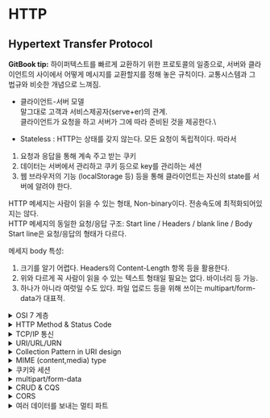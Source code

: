 # HTTP

## Hypertext Transfer Protocol

**GitBook tip:** 하이퍼텍스트를 빠르게 교환하기 위한 프로토콜의 일종으로, 서버와 클라이언트의 사이에서 어떻게 메시지를 교환할지를 정해 놓은 규칙이다. 교통시스템과 그 법규와 비슷한 개념으로 느껴짐.

* 클라이언트-서버 모델\
  말그대로 고객과 서비스제공자(serve+er)의 관계.\
  클라이언트가 요청을 하고 서버가 그에 따라 준비된 것을 제공한다.\

* Stateless : HTTP는 상태를 갖지 않는다. 모든 요청이 독립적이다. 따라서

1. 요청과 응답을 통해 계속 주고 받는 쿠키
2. 데이터는 서버에서 관리하고 쿠키 등으로 key를 관리하는 세션
3. 웹 브라우저의 기능 (localStorage 등) 등을 통해 클라이언트는 자신의 state를 서버에 알려야 한다.

HTTP 메세지는 사람이 읽을 수 있는 형태, Non-binary이다. 전송속도에 최적화되어있지는 않다.\
HTTP 메세지의 동일한 요청/응답 구조: Start line / Headers / blank line / Body\
Start line은 요청/응답의 형태가 다르다.

메세지 body 특성:

1. 크기를 알기 어렵다. Headers의 Content-Length 항목 등을 활용한다.
2. 위와 다르게 꼭 사람이 읽을 수 있는 텍스트 형태일 필요는 없다. 바이너리 등 가능.
3. 하나가 아니라 여럿일 수도 있다. 파일 업로드 등을 위해 쓰이는 multipart/form-data가 대표적.

<details>

<summary>OSI 7 계층</summary>

1계층부터 기반이 되어 7계층까지 구성됨. (하부 계층이 구성되어야 상부 계층이 구성 가능)

2계층 - 데이터 링크 계층 ⇒ MAC address

3계층 - 네트워크 계층 ⇒ IP address

4계층 - 전송 계층 → TCP, UDP ⇒ Port number

7계층 - 응용 계층 → HTTP 등

\*HTTPS를 위한 TLS 같은 보안 계층이 먼저 들어갈 수도 있다.

HTTPS는 암호화 프로토콜을 사용하여 통신을 암호화한다.\
이 프로토콜은 이전에는 보안 소켓 계층(SSL)으로 알려졌지만, 전송 계층 보안(TLS)이라고 불린다.\
이 프로토콜은 비대칭 공개 키 인프라로 알려진 것을 사용하여 통신을 보호.\
이 유형의 보안 시스템에서는 두 개의 서로 다른 키를 사용하여 두 당사자 간의 통신을 암호화.

</details>

<details>

<summary>HTTP Method &#x26; Status Code</summary>

HTTP Method (요청)

1. GET → Read
2. HEAD → GET without body
3. POST → Submit (멱등성X) ⇒ Collection Pattern에서 Create로 사용
4. PUT → Update (+Create) ⇒ Overwrite!
5. PATCH → Update (partial) (멱등성X)
6. DELETE → Delete
7. OPTIONS → 지원 확인

HTTP Status Code (응답)

1. 1xx → 정보 ⇒ 우리가 직접 쓰는 일은 드믐.
2. 2xx → 성공 ⇒ 200 OK, 201 Created, 204 No Content
3. 3xx → 리다이렉션 ⇒ 304 Not Modified가 특수한 형태로 자주 보임.\
   4\. 영구 리다이렉션: 특정 리소스의 URI가 영구적으로 이동 5. 301 (Moved Permantly): 리다이렉트시 요청 메서드가 GET으로 변하고, 본문(body)이 제거될 수 있음\
   6\. 308 (Permanet Redirect): 301과 기능은 같고, 메서드와 본문이 유지됨 5. 일시 리다이렉션 6. 302 (Found): 리다이렉트시 요청 메서드가 GET으로 변경되기도 하고, 본문이 제거될 수 있음 6. 307 (Temporary Redirect): 302와 기능은 같음, 리다이렉트시 메서드와 본문 유지 7. 303 (See Other): 302와 기능은 같음, 리다이렉트시 요청 메서드가 무조건 GET으로 변경 6. 304 Not Modified: 캐시를 목적으로 사용, 클라이언트에게 리소스가 수정되지 않았음을 알려준다.\
   \-> 클라이언트는 로컬 PC에 저장된 캐시를 재사용(캐시로 리다이렉트 한다.)\
   \*304 응답은 응답에 메시지 바디를 포함하면 안됨 ( 로컬 캐시를 사용하니까 )
4. 4xx → 클라이언트 쪽 문제 ⇒ 404 Not Found
5. 5xx → 서버 쪽 문제 ⇒ 500 Internal Server Error

</details>

<details>

<summary>TCP/IP 통신</summary>

TCP(Transmission Control Protocol) / IP(Internet Protocol)

현재 수많은 프로그램들이 인터넷으로 통신하는 데 있어 가장 기반이 되는 프로토콜. 실제 대다수 프로그램은 TCP와 IP로 통신(정확히는 '네트워킹')하고 있다.

"TCP/IP 지원"이라 써있으면 단순히 인터넷에 연결하여 쓰는 기능이 포함되어 있다고 해석해도 충분

보통 하나로 싸잡아 표현하긴 하나 TCP와 IP는 별개이다. 네트워크의 경우 계층이 정의되어 있고 각 계층마다 하는 역할과 책임지는 영역이 나뉘어져 있기 때문에 묶어서 표현한다는 것뿐이지 역할에는 많은 차이가 있다. 당장 둘만 봐도 TCP(4,전송계층)와 IP(3,네트워크계층)는 완전히 다른 계층이다.

**TCP와 UDP**

전송 계층의 대표적인 프로토콜

* TCP: 연결이 필요함. 전달 및 순서 보장. (전화)
* UDP: 연결하지 않고 데이터를 보냄. 전달 및 순서를 보장하지 않음. (편지)

Socket

* [Berkeley\_sockets](https://en.wikipedia.org/wiki/Berkeley\_sockets)
* [네트워크\_소켓](https://ko.wikipedia.org/wiki/%EB%84%A4%ED%8A%B8%EC%9B%8C%ED%81%AC\_%EC%86%8C%EC%BC%93)

Socket과 Socket API를 구분해야 헷갈리지 않는다.

Socket은 기본적으로 파일과 유사하게 다룰 수 있다(유닉스에서는 파일 디스크립터의 일종).

Java에서는 키보드 입력, 화면 출력, 파일 입출력 등과 마찬가지로 Stream(Java 8에서 도입된 Stream API가 아님에 주의!)으로 다룰 수 있다.

#### TCP 통신 순서

1. 서버는 접속 요청을 받기 위한 소켓을 연다. → Listen
2. 클라이언트는 소켓을 만들고, 서버에 접속을 요청한다. → Connect
3. 서버는 접속 요청을 받아서 클라이언트와 통신할 소켓을 따로 만든다. → Accept
4. 소켓을 통해 서로 데이터를 주고 받는다. → Send & Receive ⇒ 반복!
5. 통신을 마치면 소켓을 닫는다. → Close ⇒ 상대방은 Receive로 인지할 수 있다.

</details>

<details>

<summary>URI/URL/URN</summary>

리소스를 식별하는 방법.

식별할 때는 식별자(Identifier = ID)를 활용.

URI은 크게 둘로 나뉨:

1. URL(Uniform Resource Locator) → 리소스의 위치. 위치 변경에 취약함. (ex. 배송지)
2. URN(Uniform Resource Name) → 리소스의 “유니크”한 이름. 사실상 쓰이지 않음. (ex. 주민등록번호)

URI라고 쓰는 건 대부분 URL을 의미함. URN 쓰는 걸 거의 본 적이 없음. 따라서 URI와 URL을 크게 구별하지 않고 동의어에 가깝게 사용함.

<img src="https://substackcdn.com/image/fetch/f_auto,q_auto:good,fl_progressive:steep/https%3A%2F%2Fsubstack-post-media.s3.amazonaws.com%2Fpublic%2Fimages%2F1b143a39-0445-4906-baca-25633217e5c0_1539x1536.jpeg" alt="URI/URL" data-size="original"><img src="https://substackcdn.com/image/fetch/f_auto,q_auto:good,fl_progressive:steep/https%3A%2F%2Fsubstack-post-media.s3.amazonaws.com%2Fpublic%2Fimages%2F1b143a39-0445-4906-baca-25633217e5c0_1539x1536.jpeg" alt="URI/URL/URN" data-size="original">

</details>

<details>

<summary>Collection Pattern in URI design</summary>

1. 그룹화 및 복수형 사용: 여러 리소스를 하나의 그룹으로 묶어 복수형으로 표현합니다. 예를 들어, 게시물을 모두 "posts"라는 그룹으로 묶어서 표현합니다. 이렇게 하면 게시물 목록을 나타내는 URI가 " /posts"로 표현됩니다.
2. 요소와 컬렉션 구분: 개별 리소스를 나타내는 URI와 해당 리소스 그룹을 나타내는 URI를 구분합니다. 개별 게시물의 URI는 "/posts/{id}" 형태로 표현되고, 컬렉션은 "/posts"로 표현됩니다.
3. 하위 리소스: 특정 리소스의 하위 리소스를 나타내기 위해 디렉터리 구조처럼 사용할 수 있습니다. 예를 들어, 게시물의 댓글을 표현할 때 "/posts/{post\_id}/comments"와 같이 사용하며, 댓글의 개별 URI는 "/posts/{post\_id}/comments/{id}"와 같이 표현됩니다.
4. 편집 페이지: 리소스의 편집 페이지를 나타낼 때도 URI를 사용하며, "/posts/{id}/edit"와 같이 표현할 수 있습니다. 그러나 REST API의 경우 편집 페이지를 표현할 필요가 없는 경우도 있습니다.

</details>

<details>

<summary>MIME (content,media) type</summary>

MIME (Multipurpose Internet Mail Extensions) 타입은 인터넷에서 전자 메일 및 웹에서 다양한 미디어 유형을 식별하고 나타내는 데 사용되는 표준화된 방법입니다. MIME 타입은 데이터의 형식을 정의하며, 클라이언트 및 서버 간에 어떤 종류의 데이터가 전송되는지 알려줍니다. MIME 타입은 HTTP, 이메일 시스템 및 다른 네트워크 프로토콜에서 널리 사용됩니다.

MIME 타입은 보통 다음과 같은 형식을 가집니다:

```
type/subtype
```

여기서:

* `type`: 주요 미디어 유형을 나타내며, 예를 들어 "text", "image", "audio", "video", "application" 등이 있습니다.
* `subtype`: 주요 유형 내에서 미디어의 하위 유형을 나타냅니다. 예를 들어 "plain" (평문 텍스트), "html" (HTML 문서), "jpeg" (JPEG 이미지) 등이 있습니다.

MIME 타입의 몇 가지 예시:

* `text/plain`: 평문 텍스트, E-mail에서 자주 사용
* `text/html`: HTML 문서, 일반적인 웹 문서
* `image/jpeg`: JPEG 이미지
* `application/pdf`: PDF 문서
* `audio/mpeg`: MP3 오디오 파일
* `video/mp4`: MP4 동영상 파일
* `application/json`: JSON 데이터, 자기서술적이기에 굉장히 어렵다.
* `application/xml`: XML 데이터, 범용. 자기서술적이기에 상대적으로 어렵다.
* `text/css`
* `text/javascript`
* `application/atom+xml`
* `application/dns+json`

HTTP Headers에 `Content-Type` 속성으로 전달함. [IANA](https://www.iana.org/assignments/media-types/media-types.xhtml)에 등록된 목록을 참고하자.

</details>

<details>

<summary>쿠키와 세션</summary>

* 저장 위치:
  * HTTP 쿠키: 쿠키는 클라이언트 측에 저장됩니다. 즉, 브라우저가 사용자의 컴퓨터에 쿠키를 저장하고, 이를 웹 서버에 전달합니다.
  * 세션: 세션 데이터는 웹 서버에 저장됩니다. 클라이언트에는 세션 ID만 저장되며, 이 세션 ID를 사용하여 서버에서 세션 데이터를 검색합니다.
* 수명:
  * HTTP 쿠키: 쿠키는 설정된 만료 날짜 또는 세션 종료 시간까지 지속됩니다. 브라우저를 닫아도 지정된 만료 날짜까지 유지될 수 있습니다.
  * 세션: 세션 데이터는 일반적으로 사용자가 웹 사이트를 떠날 때 또는 일정 시간(세션 타임아웃) 후에 파기됩니다.
* 용도:
  * HTTP 쿠키: 주로 사용자의 로그인 상태, 사용자 환경 설정 및 사용자 추적과 같은 상태 정보를 저장하는 데 사용됩니다.
  * 세션: 주로 사용자의 로그인 상태와 관련된 데이터를 저장하고 유지하는 데 사용됩니다.
* 보안:
  * HTTP 쿠키: 쿠키는 클라이언트 측에 저장되므로 보안상 취약할 수 있으며, 중요한 데이터를 저장할 때 적절한 보안 조치가 필요합니다. HTTPS를 사용하여 통신을 암호화하는 것이 중요합니다.
  * 세션: 세션 데이터는 서버 측에서 유지되므로 더 안전합니다. 그러나 세션 ID를 안전하게 관리해야 하며, HTTPS를 사용하는 것이 중요합니다.
* 저장 용량:
  * HTTP 쿠키: 쿠키는 클라이언트 측에서 저장되므로 브라우저의 저장 용량에 제한이 있으며, 한 도메인에서 저장할 수 있는 쿠키의 수에도 제한이 있습니다.
  * 세션: 세션 데이터는 서버 측에서 저장되므로 저장 용량에 더 큰 유연성이 있습니다.

</details>

<details>

<summary>multipart/form-data</summary>

multipart/form-data는 웹 폼 데이터를 웹 서버로 전송하는 데 사용되는 인코딩 방식 중 하나입니다.\
이 방식은 파일 업로드와 같이 바이너리 데이터를 함께 전송해야 하는 경우에 주로 사용됩니다. 주요 특징은 다음과 같습니다:

1. 바이너리 데이터 전송: multipart/form-data를 사용하면 텍스트 데이터 외에도 이미지, 동영상, 오디오 및 기타 바이너리 데이터를 전송할 수 있습니다. 이를 통해 파일 업로드와 같은 작업을 수행할 수 있습니다.
2. 인코딩: multipart/form-data는 폼 데이터를 멀티파트(Multipart) 메시지로 인코딩하여 전송합니다. 이 메시지는 각 파트(part)로 구성되며, 각 파트는 텍스트나 바이너리 데이터로 이루어질 수 있습니다.
3. Boundary: multipart/form-data 메시지는 각 파트를 구분하기 위한 구분자(boundary)를 사용합니다. 이 구분자는 파트의 시작과 끝을 식별하는 역할을 합니다.
4. 서버 처리: 웹 서버는 multipart/form-data 메시지를 파싱하여 각 파트의 데이터를 추출하고 처리합니다. 이러한 처리를 통해 파일 업로드 및 다른 데이터 전송 작업을 수행할 수 있습니다.
5. 웹 프레임워크 지원: 대부분의 웹 프레임워크 및 라이브러리는 multipart/form-data를 처리하고 파일 업로드를 지원합니다. 이러한 도구를 사용하면 웹 애플리케이션에서 이러한 데이터를 쉽게 다룰 수 있습니다.

multipart/form-data를 사용하는 예시로 HTML 폼 요소를 통해 파일을 업로드할 때,

요소의 enctype 속성을 "multipart/form-data"로 설정하여 해당 폼이 이 인코딩 방식을 사용하도록 지정할 수 있습니다. 아래는 간단한 HTML 폼의 예시입니다

```html

<form action="upload.php" method="post" enctype="multipart/form-data">
    <input type="file" name="fileToUpload">
    <input type="submit" value="Upload File">
</form>

```

위의 예제에서 "enctype"가 "multipart/form-data"로 설정되었으므로 이 폼은 파일 업로드를 지원하며, 웹 서버는 multipart/form-data로 전송된 데이터를 파싱하여 파일 업로드를 처리합니다.

```java
//client
  LinkedMultiValueMap<String, Object> body=new LinkedMultiValueMap<>();

        // 주의! spring의 org.springframework.core.io.Resource 클래스 타입을 사용함!
        // java.io.File 사용하면 안된다!!!
        // new UrlResource("file:" + "D:/uploadFile/123.jpg"); 대체가능
        Resource resource1=new FileSystemResource("D:/uploadFile/123.jpg");

        // new UrlResource("file:" + "D:/uploadFile/testImg.jpg");
        Resource resource2=new FileSystemResource("D:/uploadFile/testImg.jpg");

        body.add("files",resource);
        body.add("files",resource2);
        // body.add("wow", "this is amazing"); // 문자열도 전송 가능하다 😁

        HttpHeaders headers=new HttpHeaders();
        headers.setContentType(MediaType.MULTIPART_FORM_DATA);

        HttpEntity<LinkedMultiValueMap<String, Object>>httpEntity
        =new HttpEntity<>(body,headers);

        String serverUrl="http://localhost:8080/test/multipart";

        ResponseEntity<JsonNode> postForEntity
        =REST_TEMPLATE.postForEntity(serverUrl,httpEntity,JsonNode.class);
//sever
@PostMapping("/test/multipart")
public ResponseEntity<Map<String, String>>testMultipart(List<MultipartFile> files){
        files.forEach(file->{
        System.out.println(file.getContentType());
        System.out.println(file.getOriginalFilename());
        });
        HashMap<String, String> resultMap=new HashMap<>();
        resultMap.put("result","success");
        return ResponseEntity.ok(resultMap);
        }
```

</details>

<details>

<summary>CRUD &#x26; CQS</summary>

데이터에 대해 취하는 모든 기능은 4가지로 나눌 수 있다.

1. CREATE
2. READ
3. UPDATE
4. DELETE

동작에 의한 상태의 변화 유무를 기준으로 나누면

* Command => Create,Update,Delete: 상태가 변함. 안전하지 않음.
* Query => Read : 상태가 변하지 않음. 안전함. 분산,캐시등이 수월함.

**HTTP Method**

Collection Pattern과 HTTP Method를 이용해 CRUD를 표현할 수 있다.

1. GET → Read
2. POST → Create
3. PUT, PATCH → Update
4. DELETE → Delete

**게시물**

1. `GET /posts` → 게시물 목록 (Read, Collection) → List (습관적인 표현 중 하나)
2. `GET /posts/{id}` → 게시물 상세 (Read, Element) → Detail (습관적인 표현 중 하나)
3. `POST /posts` → 게시물 생성 (Create) → Post ID는 서버에서 생성함.
4. `PUT 또는 PATCH /posts/{id}` → 게시물 수정 (Update, Element)
5. `DELETE /posts/{id}` → 게시물 삭제 (Delement, Element)

종종 Bulk update, Bulk delete 등을 하기도 함. 이럴 때는 Collection을 활용하고, API 스펙 문서에 정확히 기록.

**댓글**

그냥 바로 comments로 시작하는 경우:

1. `GET /comments` → 전체 댓글 목록
2. `GET /comments?post_id={post_id}` → 특정 게시물에 대한 댓글 목록
3. `GET /comments/{id}` → 댓글 상세
4. `POST /comments` → 댓글 생성 ⇒ 어떤 게시물에 대해? → Body에 Post ID 정보를 담아줘야 함.
5. `POST /comments?post_id={post_id}` → 특정 게시물에 대한 댓글 생성
6. `PUT 또는 PATCH /comments/{id}` → 댓글 수정
7. `DELETE /comments/{id}` → 댓글 삭제

특정 게시물 아래로 표현하는 경우:

1. `GET /posts/{post_id}/comments` → 특정 게시물에 대한 댓글 목록
2. `GET /posts/{post_id}/comments/{id}` → 특정 게시물에 달린 특정 댓글 상세
3. `POST /posts/{post_id}/comments` → 특정 게시물에 대한 댓글 작성
4. `PUT 또는 PATCH /posts/{post_id}/comments/{id}` → 특정 게시물에 달린 특정 댓글 수정
5. `DELETE /posts/{post_id}/comments/{id}` → 특정 게시물에 달린 특정 댓글 삭제

**로그인/로그아웃**

로그인과 로그아웃을 어떻게 리소스로 표현할 수 있을까? 이럴 때는 추상적인 개념인 “세션”을 도입하곤 한다.

1. `POST /session` → 세션 생성 = 로그인
2. `DELETE /session` → 세션 파괴 = 로그아웃

덤으로…

1. `GET /session` → 세션 확인 → 내 정보 확인?
2. `GET /users/me` → User ID를 me라고 쓰면, 현재 사용자의 User ID로 처리하게 정하고, API 스펙 문서에 기록.

</details>

<details>

<summary>CORS</summary>

CORS (Cross-Origin Resource Sharing)는 웹 보안 정책 중 하나로, 다른 도메인(출처)에서 리소스에 접근하는 것을 제어하는 브라우저 정책.

CORS는 웹 애플리케이션에서 다른 도메인의 API 또는 서버로 요청을 보낼 때, 보안 상의 이슈를 방지하고 동일 출처 정책 (Same-Origin Policy)을 허용하는 방법을 제공합니다.

<img src="https://docs.aws.amazon.com/ko_kr/sdk-for-javascript/v3/developer-guide/images/cors-overview.png" alt="cors-aws" data-size="original">

CORS (Cross-Origin Resource Sharing)는 웹 보안 정책 중 하나로, 다른 도메인(출처)에서 리소스에 접근하는 것을 제어하는 브라우저 정책입니다. CORS는 웹 애플리케이션에서 다른 도메인의 API 또는 서버로 요청을 보낼 때, 보안 상의 이슈를 방지하고 동일 출처 정책 (Same-Origin Policy)을 허용하는 방법을 제공합니다.

1. **동일 출처 정책 (Same-Origin Policy)**:
   * 웹 보안의 핵심 원칙 중 하나로, 스크립트가 다른 출처의 리소스에 접근하는 것을 제한합니다.
   * 동일 출처 정책은 보안을 강화하기 위한 것이지만, 웹 애플리케이션에서 외부 도메인의 데이터 또는 서비스에 접근할 필요가 있는 경우 이를 제한합니다.
2. **JSONP (JSON with Padding)**:
   * JSONP는 JSON 데이터를 가져오기 위한 다른 출천에서 스크립트를 로드하는 방법입니다.
   * JSONP는 보안에 취약할 수 있으며, CORS와 비교하여 덜 안전합니다.
3. **Access-Control-Allow-Origin**:
   * CORS를 사용하여 다른 출천의 요청을 허용하는 방법 중 하나입니다.
   * 서버 응답 헤더에 `Access-Control-Allow-Origin` 헤더를 추가하여 다른 출처의 도메인을 명시적으로 허용합니다.

```java
@GetMapping("/")
public List<PostDto> list(HttpServletResponse response){
        response.addHeader("Access-Controll-Allow-Origin","http://localhost:3000"); // front request origin
        return postDtos;
        }
```

4. **`@CrossOrigin` 어노테이션**:
   * `@CrossOrigin` 어노테이션은 Spring Framework에서 제공하는 것으로, 서버 측에서 CORS 정책을 관리하고 특정 컨트롤러 또는 핸들러 메서드에 적용할 수 있습니다.
   * `@CrossOrigin` 어노테이션을 사용하면 특정 출처에서의 요청을 허용하고, 허용할 출처를 설정할 수 있습니다.
   * 이를 통해 서버 측에서 CORS 정책을 관리하고 클라이언트와 안전하게 데이터를 교환할 수 있습니다.

```java
 @CrossOrigin("")
@GetMapping("/{id}")
public String detail(@PathVariable String id)throws JacksonException{
        PostDto postDto=new PostDto(id,"test title","test content");
        String json=objectMapper.writeValueAsString(postDto);
        return json;
        }
```

CORS와 `@CrossOrigin` 어노테이션은 웹 애플리케이션에서 다른 도메인과의 통신을 안전하게 허용하는 중요한 보안 기능입니다. 이를 사용하여 웹 애플리케이션의 데이터 접근성을 향상시킬 수 있습니다.

</details>

<details>

<summary>여러 데이터를 보내는 멀티 파트</summary>

Multipart: 여러 다른 종류의 데이터를 수용하는 방법 http 메시지 바디 내부에 엔티티를 여러개 포함시켜 보낼 수 있다.

주로 이미지나 텍스트 파일 등을 업로드할 떄 사용됨.

* mulipart/form-data: web form으로부터 파일 업로드에 사용됨 application/x-www-form-urlencoded 은 폼의 가장 기본적인 타입

```html

<form action="/save" method="post" enctype="multipart/form-data">
    <input type="text" name="username"/>
    <input type="text" name="age"/>
    <input type="file" name="file1"/>
    <button type="submit">전송</button>
</form>
```

파일을 전송할 때 파일만 '띡' 전송하는 경우는 드물고 다른 정보도 함께 전송하는 경우가 많다.

username,age,file1 을 다 같이 보내야 하는 경우.

http request header의 Content-type은 한 type만 명시할 수 있기 때문에

application/x-www-form-urlencoded 와 image/jpeg 을 알려줄 방법이 없다.

그래서 등장하는 것이 multipart 타입.

```http
POST /save HTTP/1.1
Host: localhost:8080
Content-Type: multipart/form-data; boundary=-----%%%
Content-Length: 12309

-----%%%
Content-Disposition: form-data; name="username"

steve
-----%%%
Content-Disposition: form-data; name="age"

25
-----%%%
Content-Disposition: form-data; name="file1"; filename="profile.png"
Content-Type: image/png

2q432#@$%#%#@REWFfsf3e3f3@4ewR$f4r4wF4gs4t4obvy734or84r4v#%Y^&B$%^$%&E^%$^@%C%$QRTA$f4btwRWwa3rw3r ...
-----%%%
```

* multipart/byteranges: 상태코드 206(Partial Content) 리스폰스 메시지가 복수 범위의 내용을 포함하는 때 사용됨

</details>
